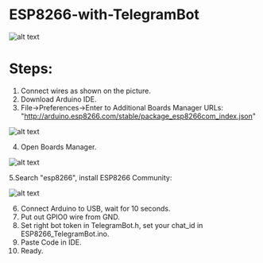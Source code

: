 # ESP8266-with-TelegramBot
![alt text](https://www.elec-cafe.com/wp-content/uploads/2015/09/ESP8266-ESP-01-Firmware-Update_Elec-Cafe.png)

# Steps:
1. Connect wires as shown on the picture.
2. Download Arduino IDE.
3. File->Preferences->Enter to Additional Boards Manager URLs: "http://arduino.esp8266.com/stable/package_esp8266com_index.json"

![alt text](https://cdn.sparkfun.com/assets/learn_tutorials/3/6/5/arduino-board-manager-link.png)

4. Open Boards Manager.

![alt text](https://cdn.sparkfun.com/assets/learn_tutorials/3/7/9/arduino_board_manager.png)

5.Search "esp8266", install ESP8266 Community:

![alt text](https://cdn.sparkfun.com/assets/learn_tutorials/3/6/5/arduino-board-install.png)

6. Connect Arduino to USB, wait for 10 seconds.
7. Put out GPIO0 wire from GND.
8. Set right bot token in TelegramBot.h, set your chat_id in ESP8266_TelegramBot.ino.
9. Paste Code in IDE.
10. Ready.

